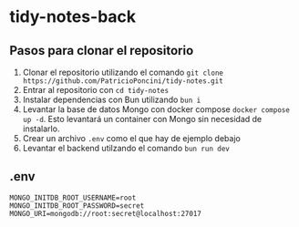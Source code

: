 # tidy-notes-back

## Pasos para clonar el repositorio

1. Clonar el repositorio utilizando el comando `git clone https://github.com/PatricioPoncini/tidy-notes.git`
2. Entrar al repositorio con `cd tidy-notes`
3. Instalar dependencias con Bun utilizando `bun i`
4. Levantar la base de datos Mongo con docker compose `docker compose up -d`. Esto levantará un container con Mongo sin necesidad de instalarlo.
5. Crear un archivo `.env` como el que hay de ejemplo debajo
6. Levantar el backend utilzando el comando `bun run dev`

## .env

```dotenv
MONGO_INITDB_ROOT_USERNAME=root
MONGO_INITDB_ROOT_PASSWORD=secret
MONGO_URI=mongodb://root:secret@localhost:27017
```

